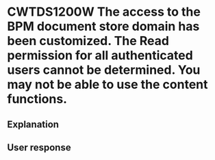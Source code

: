 # CWTDS1200W The access to the BPM document store domain has been customized. The Read permission for all authenticated users cannot be determined. You may not be able to use the content functions.

## Explanation

## User response